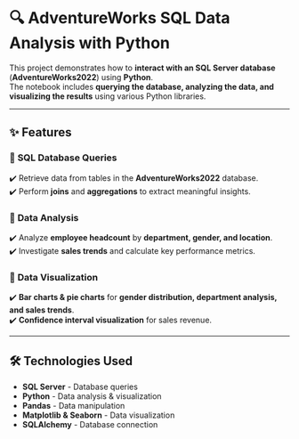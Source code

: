 # 🔍 AdventureWorks SQL Data Analysis with Python  

This project demonstrates how to **interact with an SQL Server database** (**AdventureWorks2022**) using **Python**.  
The notebook includes **querying the database, analyzing the data, and visualizing the results** using various Python libraries.

---

## ✨ Features  

### 🔹 **SQL Database Queries**  
✔️ Retrieve data from tables in the **AdventureWorks2022** database.  
✔️ Perform **joins** and **aggregations** to extract meaningful insights.  

### 🔹 **Data Analysis**  
✔️ Analyze **employee headcount** by **department, gender, and location**.  
✔️ Investigate **sales trends** and calculate key performance metrics.  

### 🔹 **Data Visualization**  
✔️ **Bar charts & pie charts** for **gender distribution, department analysis, and sales trends**.  
✔️ **Confidence interval visualization** for sales revenue.  

---

## 🛠 Technologies Used  
- **SQL Server** - Database queries  
- **Python** - Data analysis & visualization  
- **Pandas** - Data manipulation  
- **Matplotlib & Seaborn** - Data visualization  
- **SQLAlchemy** - Database connection  


